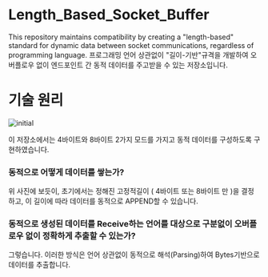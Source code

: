 # Length_Based_Socket_Buffer
This repository maintains compatibility by creating a "length-based" standard for dynamic data between socket communications, regardless of programming language. 프로그래밍 언어 상관없이 "길이-기반"규격을 개발하여  오버플로우 없이 엔드포인트 간 동적 데이터를 주고받을 수 있는 저장소입니다.

# 기술 원리

![initial](https://github.com/lastime1650/Length_Based_Socket_Buffer/blob/main/image_for_readme/image.png)

이 저장소에서는 4바이트와 8바이트 2가지 모드를 가지고 동적 데이터를 구성하도록 구현하였습니다.

### 동적으로 어떻게 데이터를 쌓는가?

위 사진에 보듯이, 초기에서는 정해진 고정적길이 ( 4바이트 또는 8바이트 만 )을 결정하고, 이 길이에 따라 데이터를 동적으로 APPEND할 수 있습니다.

### 동적으로 생성된 데이터를 Receive하는 언어를 대상으로 구분없이 오버플로우 없이 정확하게 추출할 수 있는가?

그렇습니다. 이러한 방식은 언어 상관없이 동적으로 해석(Parsing)하여 Bytes기반으로 데이터를 추출합니다. 
